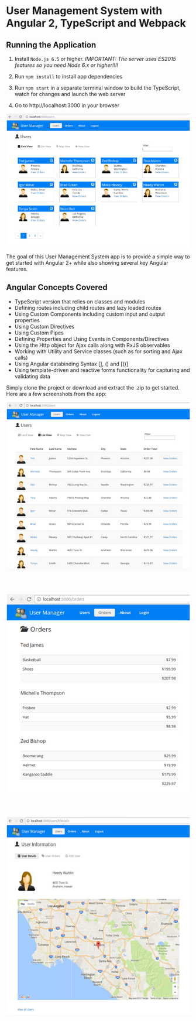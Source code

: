 # User Management System with Angular 2, TypeScript and Webpack

## Running the Application

1. Install `Node.js 6.5` or higher. *IMPORTANT: The server uses ES2015 features so you need Node 6.x or higher!!!!*

1. Run `npm install` to install app dependencies

1. Run `npm start` in a separate terminal window to build the TypeScript, watch for changes and launch the web server

1. Go to http://localhost:3000 in your browser

<!--![](src/images/screenshots/UserManagement.gif)-->
<center><img width="500" src="src/images/screenshots/CardView.png" border="0" /></center>

The goal of this User Management System app is to provide
a simple way to get started with Angular 2+ while also showing several key Angular features. 

## Angular Concepts Covered

* TypeScript version that relies on classes and modules
* Defining routes including child routes and lazy loaded routes
* Using Custom Components including custom input and output properties
* Using Custom Directives
* Using Custom Pipes
* Defining Properties and Using Events in Components/Directives
* Using the Http object for Ajax calls along with RxJS observables
* Working with Utility and Service classes (such as for sorting and Ajax calls)
* Using Angular databinding Syntax [], () and [()]
* Using template-driven and reactive forms functionality for capturing and validating data

Simply clone the project or download and extract the .zip to get started. Here are a few
screenshots from the app:

<center><img width="500" src="src/images/screenshots/ListView.png" border="0" /></center>

<br /><br />

<center><img width="500" src="src/images/screenshots/Orders.png" border="0" /></center>

<br /><br />

<center><img width="500" src="src/images/screenshots/UserDetails.png" border="0" /></center>

